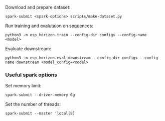 Download and prepare dataset:
```
spark-submit <spark-options> scripts/make-dataset.py
```

Run training and evalutaion on sequences:
```
python3 -m esp_horizon.train --config-dir configs --config-name <model>
```

Evaluate downstream:
```
python3 -m esp_horizon.eval_downstream --config-dir configs --config-name downstream +model_config=<model>
```

### Useful spark options
Set memory limit:
```
spark-submit --driver-memory 6g
```

Set the number of threads:
```
spark-submit --master 'local[8]'
```
